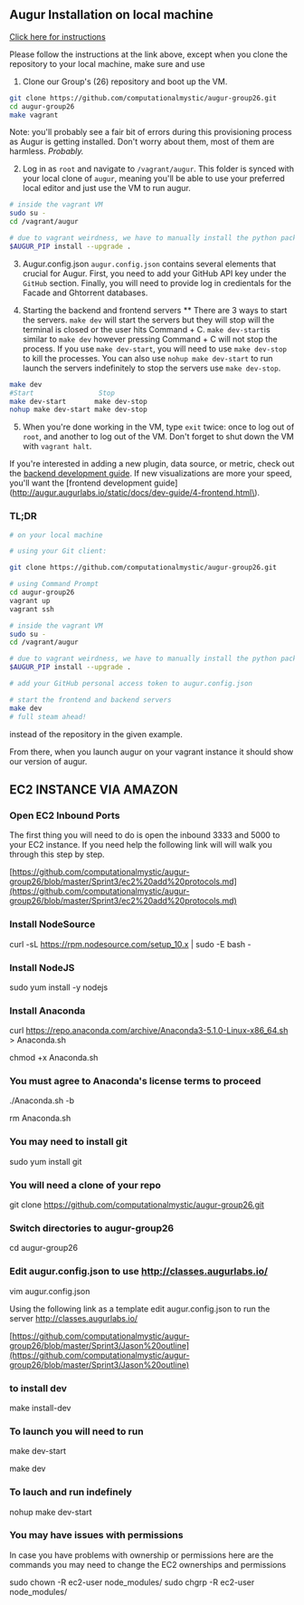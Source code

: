 ## Augur Installation on local machine

[Click here for instructions](https://github.com/computationalmystic/augur-group26/blob/master/README.md)

Please follow the instructions at the link above, except when you clone the repository to 
your local machine, make sure and use 

1. Clone our Group's (26) repository and boot up the VM.

```bash
git clone https://github.com/computationalmystic/augur-group26.git
cd augur-group26
make vagrant
```

Note: you'll probably see a fair bit of errors during this provisioning process as Augur is getting installed. Don't worry about them, most of them are harmless. *Probably.*

2. Log in as `root` and navigate to `/vagrant/augur`. This folder is synced with your local clone of `augur`, meaning you'll be able to use your preferred local editor and just use the VM to run augur.  
```bash
# inside the vagrant VM
sudo su -
cd /vagrant/augur

# due to vagrant weirdness, we have to manually install the python packagew (this might take a while)
$AUGUR_PIP install --upgrade .
```

3. Augur.config.json 
   `augur.config.json` contains several elements that crucial for Augur. First, you need to add your GitHub API key under the `GitHub` section. Finally, you will need to provide log in credientals for the Facade and Ghtorrent databases.

4. Starting the backend and frontend servers
** There are 3 ways to start the servers. `make dev` will start the servers but they will stop will the terminal is closed or the user hits Command + C. `make dev-start`is similar to `make dev` however pressing Command + C will not stop the process. If you use `make dev-start`, you will need to use `make dev-stop` to kill the processes. You can also use `nohup make dev-start` to run launch the servers indefinitely to stop the servers use `make dev-stop`.

```bash
make dev
#Start                Stop
make dev-start       make dev-stop
nohup make dev-start make dev-stop
```

5. When you're done working in the VM, type `exit` twice: once to log out of `root`, and another to log out of the VM. Don't forget to shut down the VM with `vagrant halt`.

If you're interested in adding a new plugin, data source, or metric, check out the [backend development guide](http://augur.augurlabs.io/static/docs/dev-guide/3-backend.html). If new visualizations are more your speed, you'll want the [frontend development guide](http://augur.augurlabs.io/static/docs/dev-guide/4-frontend.html\).

### TL;DR

```bash
# on your local machine

# using your Git client: 

git clone https://github.com/computationalmystic/augur-group26.git

# using Command Prompt
cd augur-group26
vagrant up
vagrant ssh

# inside the vagrant VM
sudo su -
cd /vagrant/augur

# due to vagrant weirdness, we have to manually install the python packages
$AUGUR_PIP install --upgrade .

# add your GitHub personal access token to augur.config.json

# start the frontend and backend servers
make dev
# full steam ahead!
```

instead of the repository in the given example.

From there, when you launch augur on your vagrant instance it should show 
our version of augur. 


## EC2 INSTANCE VIA AMAZON

### Open EC2 Inbound Ports

The first thing you will need to do is open the inbound 3333 and 5000 to your EC2 instance. If you need help the following link will will walk you through this step by step.

[https://github.com/computationalmystic/augur-group26/blob/master/Sprint3/ec2%20add%20protocols.md](https://github.com/computationalmystic/augur-group26/blob/master/Sprint3/ec2%20add%20protocols.md)

### Install NodeSource

curl -sL https://rpm.nodesource.com/setup_10.x | sudo -E bash -

### Install NodeJS

sudo yum install -y nodejs

### Install Anaconda
curl https://repo.anaconda.com/archive/Anaconda3-5.1.0-Linux-x86_64.sh > Anaconda.sh

chmod +x Anaconda.sh

### You must agree to Anaconda's license terms to proceed
./Anaconda.sh -b

rm Anaconda.sh

### You may need to install git

sudo yum install git

### You will need a clone of your repo

git clone https://github.com/computationalmystic/augur-group26.git

### Switch directories to augur-group26

cd augur-group26

### Edit augur.config.json to use http://classes.augurlabs.io/

vim augur.config.json

Using the following link as a template edit augur.config.json to run the server http://classes.augurlabs.io/

[https://github.com/computationalmystic/augur-group26/blob/master/Sprint3/Jason%20outline](https://github.com/computationalmystic/augur-group26/blob/master/Sprint3/Jason%20outline)

### to install dev

make install-dev

### To launch you will need to run

make dev-start

make dev
 
### To lauch and run indefinely 

nohup make dev-start

### You may have issues with permissions

In case you have problems with ownership or permissions here are the commands you may need to change the EC2 ownerships and permissions

sudo chown -R ec2-user node_modules/
sudo chgrp -R ec2-user node_modules/

